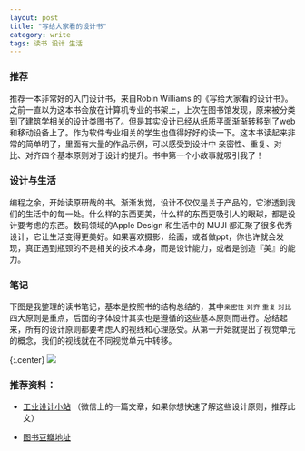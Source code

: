 ```yaml
---
layout: post
title: "写给大家看的设计书"
category: write
tags: 读书 设计 生活
---
```


### 推荐
推荐一本非常好的入门设计书，来自Robin Williams 的《写给大家看的设计书》。之前一直以为这本书会放在计算机专业的书架上，上次在图书馆发现，原来被分类到了建筑学相关的设计类图书了。但是其实设计已经从纸质平面渐渐转移到了web和移动设备上了。作为软件专业相关的学生也值得好好的读一下。这本书读起来非常的简单明了，里面有大量的作品示例，可以感受到设计中 亲密性、重复、对比、对齐四个基本原则对于设计的提升。书中第一个小故事就吸引我了！

### 设计与生活
编程之余，开始读原研哉的书。渐渐发觉，设计不仅仅是关于产品的，它渗透到我们的生活中的每一处。什么样的东西更美，什么样的东西更吸引人的眼球，都是设计要考虑的东西。数码领域的Apple Design 和生活中的 MUJI 都汇聚了很多优秀设计，它让生活变得更美好。如果喜欢摄影，绘画，或者做ppt，你也许就会发现，真正遇到瓶颈的不是相关的技术本身，而是设计能力，或者是创造『美』的能力。

### 笔记
下图是我整理的读书笔记，基本是按照书的结构总结的，其中`亲密性` `对齐`  `重复` `对比`四大原则是重点，后面的字体设计其实也是遵循的这些基本原则而进行。总结起来，所有的设计原则都要考虑人的视线和心理感受。从第一开始就提出了视觉单元的概念，我们的视线就在不同视觉单元中转移。


{:.center}
<img src="http://cdn4atleeon.qiniudn.com/image/write/2014/%E5%86%99%E7%BB%99%E5%A4%A7%E5%AE%B6%E7%9C%8B%E7%9A%84%E8%AE%BE%E8%AE%A1%E4%B9%A6.png">



### 推荐资料：

+ [工业设计小站](http://mp.weixin.qq.com/mp/appmsg/show?__biz=MjM5MDMwODg2MA==&appmsgid=10000781&itemidx=3&sign=32a0b85ccc477079ecea7eb4f05e12d4&scene=3#wechat_redirect)  （微信上的一篇文章，如果你想快速了解这些设计原则，推荐此文）

+ [图书豆瓣地址](http://book.douban.com/subject/3323633/)

